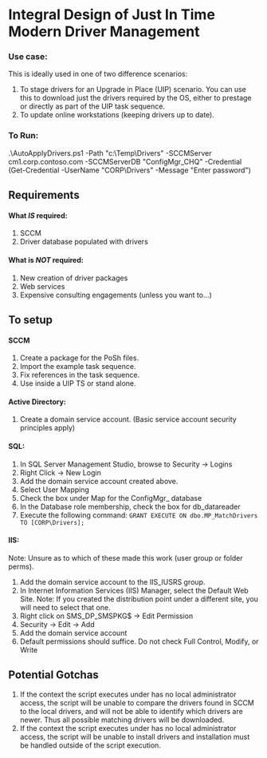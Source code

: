 # Integral Design of Just In Time Modern Driver Management

### Use case:
This is ideally used in one of two difference scenarios:
1) To stage drivers for an Upgrade in Place (UIP) scenario.  You can use this to download just the drivers required by the OS, either to prestage or directly as part of the UIP task sequence.
2) To update online workstations (keeping drivers up to date).

### To Run:
.\AutoApplyDrivers.ps1 -Path "c:\Temp\Drivers\" -SCCMServer cm1.corp.contoso.com -SCCMServerDB "ConfigMgr_CHQ" -Credential (Get-Credential -UserName "CORP\Drivers" -Message "Enter password")

## Requirements
#### What *IS* required:
1) SCCM
2) Driver database populated with drivers

#### What is *NOT* required:
1) New creation of driver packages
2) Web services
3) Expensive consulting engagements (unless you want to...) 

## To setup
#### SCCM
1) Create a package for the PoSh files.
2) Import the example task sequence.
3) Fix references in the task sequence.
4) Use inside a UIP TS or stand alone.

#### Active Directory:
1) Create a domain service account.
(Basic service account security principles apply)

#### SQL:
1) In SQL Server Management Studio, browse to Security -> Logins
2) Right Click -> New Login
3) Add the domain service account created above.
4) Select User Mapping
5) Check the box under Map for the ConfigMgr_ database
6) In the Database role membership, check the box for db_datareader
7) Execute the following command: `GRANT EXECUTE ON dbo.MP_MatchDrivers TO [CORP\Drivers];`

#### IIS:
Note: Unsure as to which of these made this work (user group or folder perms).
1) Add the domain service account to the IIS_IUSRS group.
2) In Internet Information Services (IIS) Manager, select the Default Web Site.
   Note: If you created the distribution point under a different site, you will need to select that one.
3) Right click on SMS_DP_SMSPKG$ -> Edit Permission
4) Security -> Edit -> Add
5) Add the domain service account
6) Default permissions should suffice.  Do not check Full Control, Modify, or Write



## Potential Gotchas
1) If the context the script executes under has no local administrator access, the script will be unable to compare the drivers found in SCCM to the local drivers, and will not be able to identify which drivers are newer.  Thus all possible matching drivers will be downloaded.
2) If the context the script executes under has no local administrator access, the script will be unable to install drivers and installation must be handled outside of the script execution.
